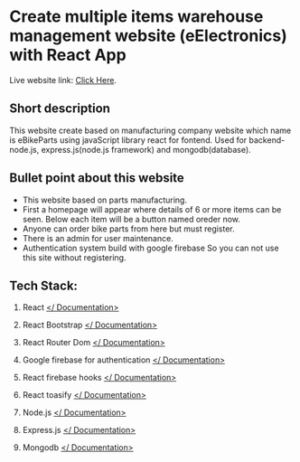 # Create multiple items warehouse management website (eElectronics) with React App

Live website link: [Click Here](https://ebike-parts.web.app/).

## Short description
This website create based on  manufacturing company website which name is eBikeParts using javaScript library react for fontend. Used for backend- node.js, express.js(node.js framework) and mongodb(database).

## Bullet point about this website

* This website based on parts manufacturing.
* First a homepage will appear where details of 6 or more items can be seen. Below each item will be a button named oreder now.
* Anyone can order bike parts from here but must register.
* There is an admin for user maintenance.
* Authentication system build with google firebase So you can not use this site without registering.

## Tech Stack:

1.  React [</ Documentation>](https://reactjs.org/docs/getting-started.html)
    
2.  React Bootstrap [</ Documentation>](https://react-bootstrap.github.io/getting-started/introduction)
    
3.  React Router Dom [</ Documentation>](https://reactrouter.com/docs/en/v6/getting-started/overview)

4. Google firebase for authentication [</ Documentation>](https://console.firebase.google.com/u/0/)

5. React firebase hooks [</ Documentation>](https://github.com/csfrequency/react-firebase-hooks)

6. React toasify [</ Documentation>](https://www.npmjs.com/package/react-toastify)

7. Node.js [</ Documentation>](https://nodejs.org/en/)

8. Express.js [</ Documentation>](http://expressjs.com/en/starter/installing.html)

9. Mongodb [</ Documentation>](https://www.mongodb.com/docs/atlas/)